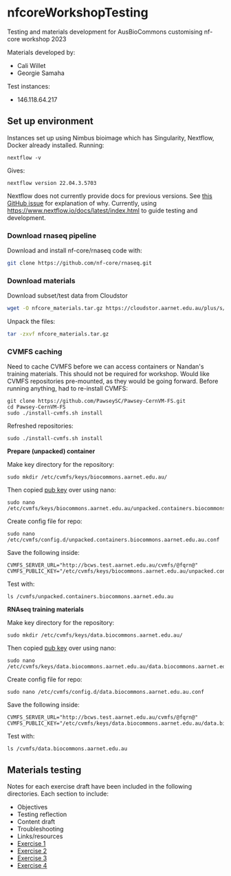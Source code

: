# nfcoreWorkshopTesting

Testing and materials development for AusBioCommons customising nf-core workshop 2023

Materials developed by: 
* Cali Willet
* Georgie Samaha 

Test instances:
* 146.118.64.217 

## Set up environment 

Instances set up using Nimbus bioimage which has Singularity, Nextflow, Docker already installed. Running:

```
nextflow -v 
```
Gives:
```
nextflow version 22.04.3.5703
```

Nextflow does not currently provide docs for previous versions. See [this GitHub issue](https://github.com/nextflow-io/nextflow/issues/3458) for explanation of why. Currently, using https://www.nextflow.io/docs/latest/index.html to guide testing and development. 

### Download rnaseq pipeline 

Download and install nf-core/rnaseq code with: 

```bash
git clone https://github.com/nf-core/rnaseq.git
```

### Download materials 

Download subset/test data from Cloudstor
```bash
wget -O nfcore_materials.tar.gz https://cloudstor.aarnet.edu.au/plus/s/OKmdKDGyqXM6DO4/download
```
Unpack the files: 
```bash
tar -zxvf nfcore_materials.tar.gz
```

### CVMFS caching 

Need to cache CVMFS before we can access containers or Nandan's training materials. This should not be required for workshop. Would like CVMFS repositories pre-mounted, as they would be going forward. Before running anything, had to re-install CVMFS:

```
git clone https://github.com/PawseySC/Pawsey-CernVM-FS.git
cd Pawsey-CernVM-FS
sudo ./install-cvmfs.sh install
```

Refreshed repositories: 
```
sudo ./install-cvmfs.sh install
```

**Prepare (unpacked) container**

Make key directory for the repository: 
```
sudo mkdir /etc/cvmfs/keys/biocommons.aarnet.edu.au/
```

Then copied [pub key](https://github.com/PawseySC/Pawsey-CernVM-FS/blob/main/pubkeys/unpacked.containers.biocommons.aarnet.edu.au.pub) over using nano:
```
sudo nano /etc/cvmfs/keys/biocommons.aarnet.edu.au/unpacked.containers.biocommons.aarnet.edu.au.pub
```

Create config file for repo:
```
sudo nano /etc/cvmfs/config.d/unpacked.containers.biocommons.aarnet.edu.au.conf
```

Save the following inside:
```
CVMFS_SERVER_URL="http://bcws.test.aarnet.edu.au/cvmfs/@fqrn@"
CVMFS_PUBLIC_KEY="/etc/cvmfs/keys/biocommons.aarnet.edu.au/unpacked.containers.biocommons.aarnet.edu.au.pub"
```

Test with: 
```
ls /cvmfs/unpacked.containers.biocommons.aarnet.edu.au
```

**RNAseq training materials**

Make key directory for the repository: 
```
sudo mkdir /etc/cvmfs/keys/data.biocommons.aarnet.edu.au/
```

Then copied [pub key](https://github.com/PawseySC/Pawsey-CernVM-FS/blob/main/pubkeys/data.biocommons.aarnet.edu.au.pub) over using nano:
```
sudo nano /etc/cvmfs/keys/data.biocommons.aarnet.edu.au/data.biocommons.aarnet.edu.au.pub
```

Create config file for repo:
```
sudo nano /etc/cvmfs/config.d/data.biocommons.aarnet.edu.au.conf
```

Save the following inside:
```
CVMFS_SERVER_URL="http://bcws.test.aarnet.edu.au/cvmfs/@fqrn@"
CVMFS_PUBLIC_KEY="/etc/cvmfs/keys/data.biocommons.aarnet.edu.au/data.biocommons.aarnet.edu.au.pub"
```

Test with: 
```
ls /cvmfs/data.biocommons.aarnet.edu.au
```

## Materials testing  

Notes for each exercise draft have been included in the following directories. Each section to include: 

* Objectives 
* Testing reflection
* Content draft 
* Troubleshooting
* Links/resources
* [Exercise 1](nfcoreWorkshopTesting/exercise1/README.md)
* [Exercise 2](nfcoreWorkshopTesting/exercise2/README.md)
* [Exercise 3](nfcoreWorkshopTesting/exercise3/README.md)
* [Exercise 4](nfcoreWorkshopTesting/exercise4/README.md)